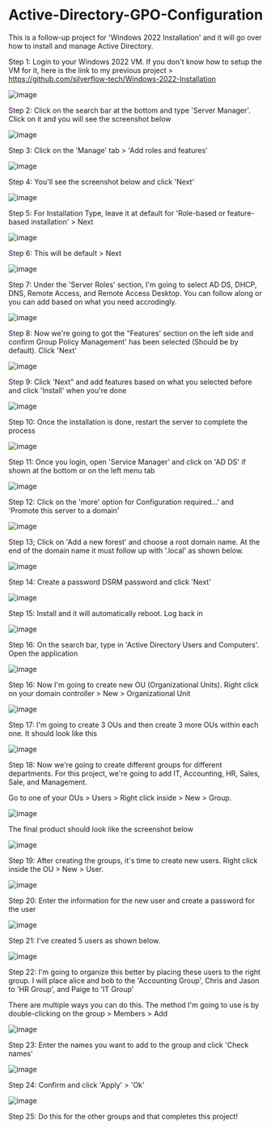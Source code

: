 # Active-Directory-GPO-Configuration

This is a follow-up project for 'Windows 2022 Installation' and it will go over how to install and manage Active Directory. 

Step 1: Login to your Windows 2022 VM. If you don't know how to setup the VM for it, here is the link to my previous project > https://github.com/silverflow-tech/Windows-2022-Installation

![image](https://github.com/user-attachments/assets/67fbf06f-9ed0-4f3d-8e01-58cb4a63c58b)

Step 2: Click on the search bar at the bottom and type 'Server Manager'. Click on it and you will see the screenshot below

![image](https://github.com/user-attachments/assets/ed2d75eb-1406-4f3f-904f-5fff92211f33)

Step 3: Click on the 'Manage' tab > 'Add roles and features'

![image](https://github.com/user-attachments/assets/1d89c8ff-5b31-4962-9226-460f56a9c00e)

Step 4: You'll see the screenshot below and click 'Next'

![image](https://github.com/user-attachments/assets/84c988e9-7cef-4c97-a266-5d92ac4818af)

Step 5: For Installation Type, leave it at default for 'Role-based or feature-based installation' > Next

![image](https://github.com/user-attachments/assets/b124fd28-cd99-4e47-89a0-b24304a486eb)

Step 6: This will be default > Next

![image](https://github.com/user-attachments/assets/621f208d-ded4-49ee-a1e2-fb5b19d7fd94)

Step 7: Under the 'Server Roles' section, I'm going to select AD DS, DHCP, DNS, Remote Access, and Remote Access Desktop. You can follow along or you can add based on what you need accrodingly. 

![image](https://github.com/user-attachments/assets/b3583cdd-db96-4b30-9568-f1543ab981bd)

Step 8: Now we're going to got the "Features' section on the left side and confirm Group Policy Management' has been selected (Should be by default). Click 'Next' 

![image](https://github.com/user-attachments/assets/f2b198b0-2f6d-4964-bfa5-477a89b6e63c)

Step 9: Click 'Next" and add features based on what you selected before and click 'Install' when you're done

![image](https://github.com/user-attachments/assets/b304e351-09cd-462d-bea9-d168d3cfefe0)

Step 10: Once the installation is done, restart the server to complete the process

![image](https://github.com/user-attachments/assets/bb02cac9-26d6-4f80-8284-12b30e01e20b)

Step 11: Once you login, open 'Service Manager' and click on 'AD DS' if shown at the bottom or on the left menu tab

![image](https://github.com/user-attachments/assets/4aaf10c3-dca7-4ad2-a2ba-52fc762449ea)

Step 12: Click on the 'more' option for Configuration required...' and 'Promote this server to a domain' 

![image](https://github.com/user-attachments/assets/e14384e8-3661-445b-8407-93a3fc2f1a3c)

Step 13; Click on 'Add a new forest' and choose a root domain name. At the end of the domain name it must follow up with '.local' as shown below. 

![image](https://github.com/user-attachments/assets/fdf435d3-9e2d-40cf-8fda-ac4703eb20c1)

Step 14: Create a password DSRM password and click 'Next' 

![image](https://github.com/user-attachments/assets/3e9e35bf-67e2-4023-aded-d4bf363d0250)

Step 15: Install and it will automatically reboot. Log back in

![image](https://github.com/user-attachments/assets/b4eef6c8-3844-4704-8d2f-0d71895dea03)

Step 16: On the search bar, type in 'Active Directory Users and Computers'. Open the application

![image](https://github.com/user-attachments/assets/e05096a4-6b90-4df3-8928-8c0b0c8d77d7)

Step 16: Now I'm going to create new OU (Organizational Units). Right click on your domain controller > New > Organizational Unit

![image](https://github.com/user-attachments/assets/e994a536-7a29-45cc-837d-f0f096b95fa2)

Step 17: I'm going to create 3 OUs and then create 3 more OUs within each one. It should look like this

![image](https://github.com/user-attachments/assets/9e27c3ac-f657-414c-9e89-0ce7d2fbba20)

Step 18: Now we're going to create different groups for different departments. For this project, we're going to add IT, Accounting, HR, Sales, Sale, and Management. 

Go to one of your OUs > Users > Right click inside > New > Group. 

![image](https://github.com/user-attachments/assets/263f4b50-ab16-4284-b9eb-8ebc06f69746)

The final product should look like the screenshot below

![image](https://github.com/user-attachments/assets/0ef46a24-3f85-455e-a8be-b21cec8ee314)

Step 19: After creating the groups, it's time to create new users. Right click inside the OU > New > User.

![image](https://github.com/user-attachments/assets/fa28b29f-f67c-4e67-b70e-f7a0f9eb861d)

Step 20: Enter the information for the new user and create a password for the user

![image](https://github.com/user-attachments/assets/6ca18515-1ff0-4855-b9d5-2c832d2e2a6e)

Step 21: I've created 5 users as shown below. 

![image](https://github.com/user-attachments/assets/b3e5255c-cd25-408a-ad64-2ebec602357d)

Step 22: I'm going to organize this better by placing these users to the right group. I will place alice and bob to the 'Accounting Group', Chris and Jason to 'HR Group', and Paige to 'IT Group'

There are multiple ways you can do this. The method I'm going to use is by double-clicking on the group > Members > Add

![image](https://github.com/user-attachments/assets/54ede1dd-be89-44f7-860b-51c738cb5187)

Step 23: Enter the names you want to add to the group and click 'Check names'

![image](https://github.com/user-attachments/assets/70bbbca8-5c9c-40f1-b061-ec80d5e0b8e5)

Step 24: Confirm and click 'Apply' > 'Ok'

![image](https://github.com/user-attachments/assets/03b9d09b-c0c0-4f0a-8317-079830d01804)

Step 25: Do this for the other groups and that completes this project!






